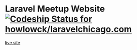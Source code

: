 # Laravel Meetup Website [ ![Codeship Status for howlowck/laravelchicago.com](https://codeship.com/projects/9cc1a140-4be9-0132-927a-060402a5b70f/status)](https://codeship.com/projects/46890)

[live site](https://laravelchicago.com)
